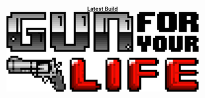 <p align = "center">
<b><a href="http://www.mediafire.com/file/sbldom3e6b3cuwt/GILvDairy8.rar">Latest Build</a></b>
<img src="https://github.com/AprilWRoss/Axio/raw/master/Title.png">
</p>
